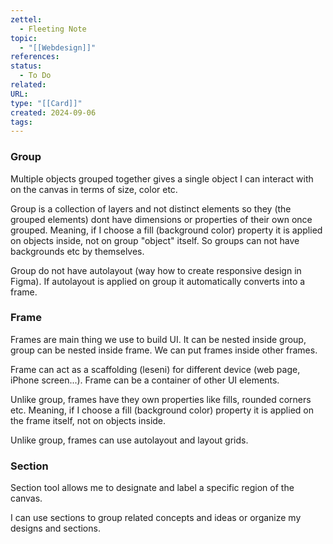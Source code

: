 ```yaml
---
zettel:
  - Fleeting Note
topic:
  - "[[Webdesign]]"
references: 
status:
  - To Do
related: 
URL: 
type: "[[Card]]"
created: 2024-09-06
tags:
---
```


### Group

Multiple objects grouped together gives a single object I can interact with on the canvas in terms of size, color etc.

Group is a collection of layers and not distinct elements so they (the grouped elements) dont have dimensions or properties of their own once grouped.  Meaning, if I choose a fill (background color) property it is applied on objects inside, not on group "object" itself. So groups can not have backgrounds etc by themselves.

Group do not have autolayout (way how to create responsive design in Figma). If autolayout is applied on group it automatically converts into a frame.

### Frame

Frames are main thing we use to build UI. It can be nested inside group, group can be nested inside frame. We can put frames inside other frames.

Frame can act as a scaffolding (leseni) for different device (web page, iPhone screen...). 
Frame can be a container of other UI elements.

Unlike group, frames have they own  properties like fills, rounded corners etc. Meaning, if I choose a fill (background color) property it is applied on the frame itself, not on objects inside.

Unlike group, frames can use autolayout and layout grids.
### Section

Section tool allows me to designate and label a specific region of the canvas.

I can use sections to group related concepts and ideas or organize my designs and sections.